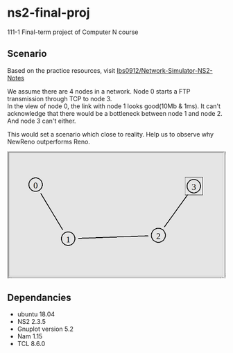 # ns2-final-proj
111-1 Final-term project of Computer N course

## Scenario
Based on the practice resources, visit [lbs0912/Network-Simulator-NS2-Notes](https://github.com/lbs0912/Network-Simulator-NS2-Notes)    
  
We assume there are 4 nodes in a network. Node 0 starts a FTP transmission through TCP to node 3.  
In the view of node 0, the link with node 1 looks good(10Mb & 1ms). It can't acknowledge that there would be a bottleneck between node 1 and node 2. And node 3 can't either.  
  
This would set a scenario which close to reality. Help us to observe why NewReno outperforms Reno.

![image](https://github.com/riddickAlo/ns2-final-proj/blob/main/System%20distruibution.PNG)

## Dependancies
- ubuntu 18.04
- NS2 2.3.5
- Gnuplot version 5.2
- Nam 1.15
- TCL 8.6.0


